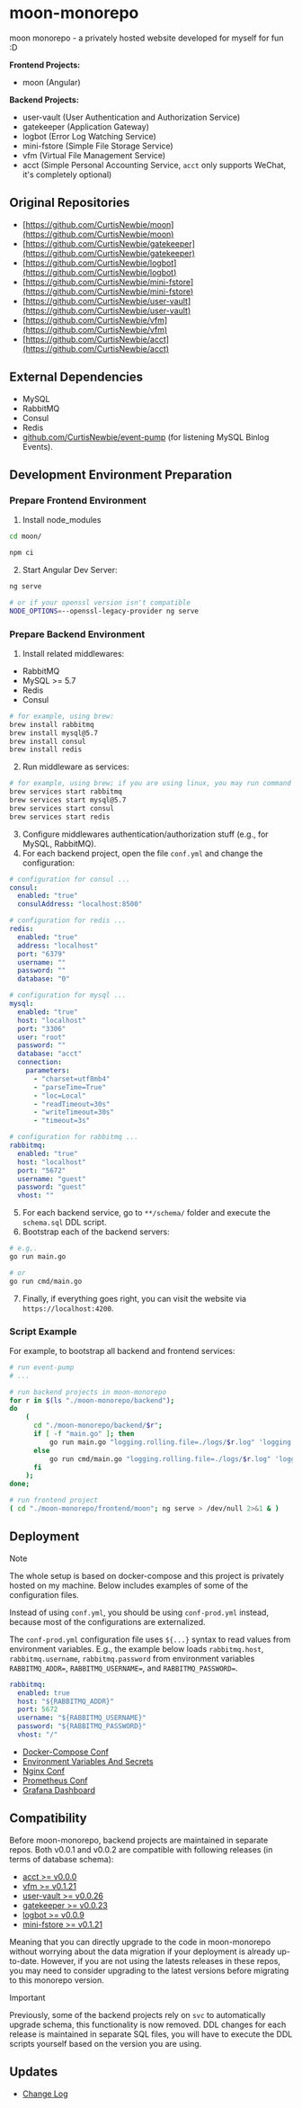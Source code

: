 # moon-monorepo

moon monorepo - a privately hosted website developed for myself for fun :D

**Frontend Projects:**

- moon (Angular)

**Backend Projects:**

- user-vault (User Authentication and Authorization Service)
- gatekeeper (Application Gateway)
- logbot (Error Log Watching Service)
- mini-fstore (Simple File Storage Service)
- vfm (Virtual File Management Service)
- acct (Simple Personal Accounting Service, `acct` only supports WeChat, it's completely optional)

## Original Repositories

- [https://github.com/CurtisNewbie/moon](https://github.com/CurtisNewbie/moon)
- [https://github.com/CurtisNewbie/gatekeeper](https://github.com/CurtisNewbie/gatekeeper)
- [https://github.com/CurtisNewbie/logbot](https://github.com/CurtisNewbie/logbot)
- [https://github.com/CurtisNewbie/mini-fstore](https://github.com/CurtisNewbie/mini-fstore)
- [https://github.com/CurtisNewbie/user-vault](https://github.com/CurtisNewbie/user-vault)
- [https://github.com/CurtisNewbie/vfm](https://github.com/CurtisNewbie/vfm)
- [https://github.com/CurtisNewbie/acct](https://github.com/CurtisNewbie/acct)

## External Dependencies

- MySQL
- RabbitMQ
- Consul
- Redis
- [github.com/CurtisNewbie/event-pump](https://github.com/CurtisNewbie/event-pump) (for listening MySQL Binlog Events).

## Development Environment Preparation

### Prepare Frontend Environment

1. Install node_modules

```sh
cd moon/

npm ci
```

2. Start Angular Dev Server:

```sh
ng serve

# or if your openssl version isn't compatible
NODE_OPTIONS=--openssl-legacy-provider ng serve
```

### Prepare Backend Environment

1. Install related middlewares:

- RabbitMQ
- MySQL >= 5.7
- Redis
- Consul

```sh
# for example, using brew:
brew install rabbitmq
brew install mysql@5.7
brew install consul
brew install redis
```

2. Run middleware as services:

```sh
# for example, using brew; if you are using linux, you may run command like: `sudo systemctl rabbitmq-server start`
brew services start rabbitmq
brew services start mysql@5.7
brew services start consul
brew services start redis
```

3. Configure middlewares authentication/authorization stuff (e.g., for MySQL, RabbitMQ).
4. For each backend project, open the file `conf.yml` and change the configuration:

```yaml
# configuration for consul ...
consul:
  enabled: "true"
  consulAddress: "localhost:8500"

# configuration for redis ...
redis:
  enabled: "true"
  address: "localhost"
  port: "6379"
  username: ""
  password: ""
  database: "0"

# configuration for mysql ...
mysql:
  enabled: "true"
  host: "localhost"
  port: "3306"
  user: "root"
  password: ""
  database: "acct"
  connection:
    parameters:
      - "charset=utf8mb4"
      - "parseTime=True"
      - "loc=Local"
      - "readTimeout=30s"
      - "writeTimeout=30s"
      - "timeout=3s"

# configuration for rabbitmq ...
rabbitmq:
  enabled: "true"
  host: "localhost"
  port: "5672"
  username: "guest"
  password: "guest"
  vhost: ""
```

5. For each backend service, go to `**/schema/` folder and execute the `schema.sql` DDL script.
6. Bootstrap each of the backend servers:

```sh
# e.g,.
go run main.go

# or
go run cmd/main.go
```

7. Finally, if everything goes right, you can visit the website via `https://localhost:4200`.

### Script Example

For example, to bootstrap all backend and frontend services:

```bash
# run event-pump
# ...

# run backend projects in moon-monorepo
for r in $(ls "./moon-monorepo/backend");
do
    (
      cd "./moon-monorepo/backend/$r";
      if [ -f "main.go" ]; then
          go run main.go "logging.rolling.file=./logs/$r.log" 'logging.file.max-backups=1' 'logging.file.max-size=30' > /dev/null 2>&1 &
      else
          go run cmd/main.go "logging.rolling.file=./logs/$r.log" 'logging.file.max-backups=1' 'logging.file.max-size=30' > /dev/null 2>&1 &
      fi
    );
done;

# run frontend project
( cd "./moon-monorepo/frontend/moon"; ng serve > /dev/null 2>&1 & )
```

## Deployment

> [!NOTE]
>
> The whole setup is based on docker-compose and this project is privately hosted on my machine. Below includes examples of some of the configuration files.
>
> Instead of using `conf.yml`, you should be using `conf-prod.yml` instead, because most of the configurations are externalized.

The `conf-prod.yml` configuration file uses `${...}` syntax to read values from environment variables. E.g., the example below loads `rabbitmq.host`, `rabbitmq.username`, `rabbitmq.password` from environment variables `RABBITMQ_ADDR=`, `RABBITMQ_USERNAME=`, and `RABBITMQ_PASSWORD=`.

```yaml
rabbitmq:
  enabled: true
  host: "${RABBITMQ_ADDR}"
  port: 5672
  username: "${RABBITMQ_USERNAME}"
  password: "${RABBITMQ_PASSWORD}"
  vhost: "/"
```

- [Docker-Compose Conf](./deploy/docker-compose.yml)
- [Environment Variables And Secrets](./deploy/backend.env)
- [Nginx Conf](./deploy/nginx.conf)
- [Prometheus Conf](./deploy/prometheus.yml)
- [Grafana Dashboard](./deploy/grafana_dashboard.json)

## Compatibility

Before moon-monorepo, backend projects are maintained in separate repos. Both v0.0.1 and v0.0.2 are compatible with following releases (in terms of database schema):

- [acct >= v0.0.0](https://github.com/CurtisNewbie/acct)
- [vfm >= v0.1.21](https://github.com/CurtisNewbie/vfm/tree/v0.1.21)
- [user-vault >= v0.0.26](https://github.com/CurtisNewbie/user-vault/tree/v0.0.26)
- [gatekeeper >= v0.0.23](https://github.com/CurtisNewbie/gatekeeper/tree/v0.0.23)
- [logbot >= v0.0.9](https://github.com/CurtisNewbie/logbot/tree/v0.0.9)
- [mini-fstore >= v0.1.21](https://github.com/CurtisNewbie/mini-fstore/tree/v0.1.21)

Meaning that you can directly upgrade to the code in moon-monorepo without worrying about the data migration if your deployment is already up-to-date. However, if you are not using the latests releases in these repos, you may need to consider upgrading to the latest versions before migrating to this monorepo version.

> [!IMPORTANT]
>
> Previously, some of the backend projects rely on `svc` to automatically upgrade schema, this functionality is now removed. DDL changes for each release is maintained in separate SQL files, you will have to execute the DDL scripts yourself based on the version you are using.

## Updates

- [Change Log](./changes/changes.md)
